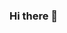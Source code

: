 ### Hi there 👋

<!--
**ImUmangp/ImUmangp** is a ✨ _special_ ✨ repository because its `README.md` (this file) appears on your GitHub profile.

Here are some ideas to get you started:

- 🔭 I’m currently working on Android Apps
- 🌱 I’m currently learning Kotlin
- 👯 I’m looking to collaborate on Android Apps
- 💬 Ask me about dsa, android..
- 📫 How to reach me: @ImUmangp
-->
